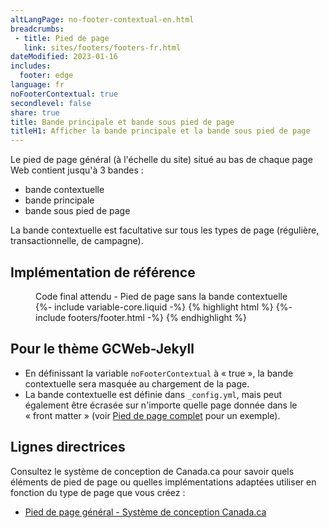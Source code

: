 ```yaml
---
altLangPage: no-footer-contextual-en.html
breadcrumbs:
 - title: Pied de page
   link: sites/footers/footers-fr.html
dateModified: 2023-01-16
includes:
  footer: edge
language: fr
noFooterContextual: true
secondlevel: false
share: true
title: Bande principale et bande sous pied de page
titleH1: Afficher la bande principale et la bande sous pied de page
---
```

<div class="wb-prettify all-pre hide"></div>

Le pied de page général (à l'échelle du site) situé au bas de chaque page Web contient jusqu'à 3 bandes :
* bande contextuelle
* bande principale
* bande sous pied de page

La bande contextuelle est facultative sur tous les types de page (régulière, transactionnelle, de campagne).

## Implémentation de référence

<figure>
  <figcaption class="h3">Code final attendu - Pied de page sans la bande contextuelle</figcaption>
{%- include variable-core.liquid -%}
{% highlight html %}
	{%- include footers/footer.html -%}
{% endhighlight %}
</figure>

## Pour le thème GCWeb-Jekyll
* En définissant la variable `noFooterContextual` à «&nbsp;true&nbsp;», la bande contextuelle sera masquée au chargement de la page.
* La bande contextuelle est définie dans `_config.yml`, mais peut également être écrasée sur n'importe quelle page donnée dans le «&nbsp;front matter&nbsp;» (voir [Pied de page complet](footers-fr.html) pour un exemple).

## Lignes directrices

Consultez le système de conception de Canada.ca pour savoir quels éléments de pied de page ou quelles implémentations adaptées utiliser en fonction du type de page que vous créez :

* [Pied de page général - Système de conception Canada.ca](https://conception.canada.ca/configurations-conception-communes/pied-page.html)
